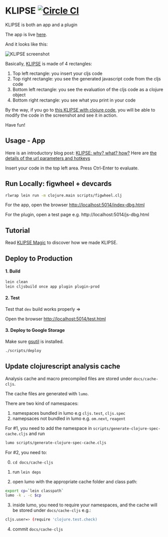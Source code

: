 # KLIPSE [![Circle CI](https://circleci.com/gh/viebel/klipse/tree/master.svg?style=svg)](https://circleci.com/gh/viebel/klipse/tree/master)

KLIPSE is both an app and a plugin


The app is live [here](http://app.klipse.tech).

And it looks like this:


![KLIPSE screenshot](https://cloud.githubusercontent.com/assets/11784820/23673439/fde9c7da-037a-11e7-889e-6c3e7ea6394d.png "KLIPSE screenshot")

Basically, [KLIPSE](http://app.klipse.tech) is made of 4 rectangles:

1. Top left rectangle: you insert your cljs code
2. Top right rectangle: you see the generated javascript code from the cljs code
3. Bottom left rectangle: you see the evaluation of the cljs code as a clojure object
4. Bottom right rectangle: you see what you print in your code

By the way, if you go to [this KLIPSE with clojure code](http://app.klipse.tech/?cljs_in=(ns%20my.args%0A%20%20(%3Arequire%20%5Bclojure.string%20%3Aas%20string%5D))%0A%0A(defn%20hello-world%20%5B%26%20%7B%3Akeys%20%5Blanguage%20upper-case%3F%5D%20%0A%20%20%20%20%20%20%20%20%20%20%20%20%20%20%20%20%20%20%20%20%20%20%3Aor%20%7Blanguage%20%3Aen%0A%20%20%20%20%20%20%20%20%20%20%20%20%20%20%20%20%20%20%20%20%20%20%20%20%20%20%20upper-case%3F%20false%7D%7D%5D%0A%0A%20%20(let%20%5Bgreeting%20(case%20language%0A%20%20%20%20%20%20%20%20%20%20%20%20%20%20%20%20%20%20%20%3Afr%20%22bonjour%20monde%22%0A%20%20%20%20%20%20%20%20%20%20%20%20%20%20%20%20%20%20%20%3Aen%20%22hello%20world%22)%5D%0A%20%20%20%20(if%20upper-case%3F%0A%20%20%20%20%20%20(string%2Fupper-case%20greeting)%0A%20%20%20%20%20%20greeting)))%0A%0A%0A%5B%0A%20%20(hello-world)%0A%20%20(hello-world%20%3Alanguage%20%3Afr)%0A%20%20(hello-world%20%3Aupper-case%3F%20true)%0A%20%20%5D%0A), you will be able to modify the code in the screenshot and see it in action.

Have fun!

## Usage - App

Here is an introductory blog post: [KLIPSE: why? what? how?](http://raphaelboukara.github.io/clojure/2016/03/17/klipse.html)
Here are [the details of the url parameters and hotkeys](http://blog.klipse.tech/clojure/2016/03/27/klipse-manual.html)

Insert your code in the top left area.
Press Ctrl-Enter to evaluate.


## Run Locally: figwheel + devcards

```bash
rlwrap lein run -m clojure.main scripts/figwheel.clj
```

For the app, open the browser [http://localhost:5014/index-dbg.html](http://localhost:5014/index-dbg.html)

For the plugin, open a test page e.g. http://localhost:5014/js-dbg.html

 
## Tutorial

Read [KLIPSE Magic](https://github.com/viebel/klipse/blob/master/tutorial.md) to discover how we made KLIPSE.

## Deploy to Production

#### 1. Build

```bash
lein clean
lein cljsbuild once app plugin plugin-prod
```
#### 2. Test

Test that `dev` build works properly => 

Open the browser [http://localhost:5014/test.html](http://localhost:5014/test.html)
 

#### 3. Deploy to Google Storage

Make sure [gsutil](https://cloud.google.com/storage/docs/gsutil_install) is installed.

```bash
./scripts/deploy
```

## Update clojurescript analysis cache

Analysis cache and macro precompiled files are stored under `docs/cache-cljs`.

The cache files are generated with `lumo`.

There are two kind of namespaces:

1. namespaces bundled in lumo e.g `cljs.test`, `cljs.spec`
2. namepsaces not bundled in lumo e.g. `om.next`, `reagent`

For #1, you need to add the namespace in `scripts/generate-clojure-spec-cache.cljs` and run

```bash
lumo scripts/generate-clojure-spec-cache.cljs

```

For #2, you need to:

0. `cd docs/cache-cljs`

1. run `lein deps`

2. open lumo with the appropriate cache folder and class path:

```bash
export cp=`lein classpath`
lumo -k . -c $cp
```

3. inside lumo, you need to require your namespaces, and the cache will be stored under `docs/cache-cljs` e.g.:

```bash
cljs.user=> (require 'clojure.test.check)
```

4. commit `docs/cache-cljs`
